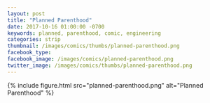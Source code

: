 ```yaml
---
layout: post
title: "Planned Parenthood"
date: 2017-10-16 01:00:00 -0700
keywords: planned, parenthood, comic, engineering
categories: strip
thumbnail: /images/comics/thumbs/planned-parenthood.png
facebook_type: 
facebook_image: /images/comics/planned-parenthood.png
twitter_image: /images/comics/thumbs/planned-parenthood.png
---
```


{% include figure.html src="planned-parenthood.png" alt="Planned Parenthood" %}
